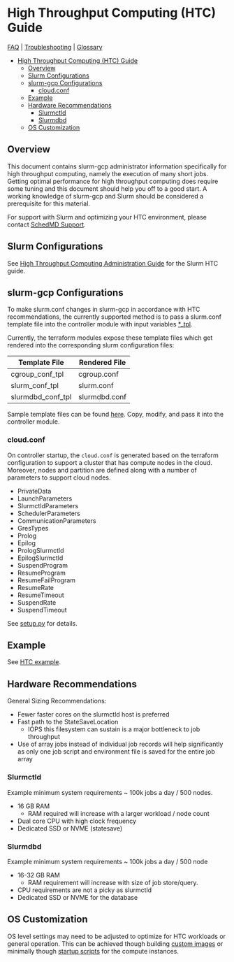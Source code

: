 # High Throughput Computing (HTC) Guide

[FAQ](./faq.md) | [Troubleshooting](./troubleshooting.md) |
[Glossary](./glossary.md)

<!-- mdformat-toc start --slug=github --no-anchors --maxlevel=6 --minlevel=1 -->

- [High Throughput Computing (HTC) Guide](#high-throughput-computing-htc-guide)
  - [Overview](#overview)
  - [Slurm Configurations](#slurm-configurations)
  - [slurm-gcp Configurations](#slurm-gcp-configurations)
    - [cloud.conf](#cloudconf)
  - [Example](#example)
  - [Hardware Recommendations](#hardware-recommendations)
    - [Slurmctld](#slurmctld)
    - [Slurmdbd](#slurmdbd)
  - [OS Customization](#os-customization)

<!-- mdformat-toc end -->

## Overview

This document contains slurm-gcp administrator information specifically for high
throughput computing, namely the execution of many short jobs. Getting optimal
performance for high throughput computing does require some tuning and this
document should help you off to a good start. A working knowledge of slurm-gcp
and Slurm should be considered a prerequisite for this material.

For support with Slurm and optimizing your HTC environment, please contact
[SchedMD Support](https://www.schedmd.com/support.php).

## Slurm Configurations

See
[High Throughput Computing Administration Guide](https://slurm.schedmd.com/high_throughput.html)
for the Slurm HTC guide.

## slurm-gcp Configurations

To make slurm.conf changes in slurm-gcp in accordance with HTC recommendations,
the currently supported method is to pass a slurm.conf template file into the
controller module with input variables
[\*\_tpl](https://github.com/GoogleCloudPlatform/cluster-toolkit/blob/main/community/modules/scheduler/schedmd-slurm-gcp-v6-controller/README.md).

Currently, the terraform modules expose these template files which get rendered
into the corresponding slurm configuration files:

| Template File     | Rendered File |
| ----------------- | ------------- |
| cgroup_conf_tpl   | cgroup.conf   |
| slurm_conf_tpl    | slurm.conf    |
| slurmdbd_conf_tpl | slurmdbd.conf |

Sample template files can be found [here](../etc/). Copy, modify, and pass it
into the controller module.

### cloud.conf

On controller startup, the `cloud.conf` is generated based on the terraform
configuration to support a cluster that has compute nodes in the cloud.
Moreover, nodes and partition are defined along with a number of parameters to
support cloud nodes.

- PrivateData
- LaunchParameters
- SlurmctldParameters
- SchedulerParameters
- CommunicationParameters
- GresTypes
- Prolog
- Epilog
- PrologSlurmctld
- EpilogSlurmctld
- SuspendProgram
- ResumeProgram
- ResumeFailProgram
- ResumeRate
- ResumeTimeout
- SuspendRate
- SuspendTimeout

See [setup.py](../scripts/setup.py#L147) for details.

## Example

See
[HTC example](https://github.com/GoogleCloudPlatform/cluster-toolkit/blob/main/community/examples/htc-slurm.yaml).

## Hardware Recommendations

General Sizing Recommendations:

- Fewer faster cores on the slurmctld host is preferred
- Fast path to the StateSaveLocation
  - IOPS this filesystem can sustain is a major bottleneck to job throughput
- Use of array jobs instead of individual job records will help significantly as
  only one job script and environment file is saved for the entire job array

### Slurmctld

Example minimum system requirements ~ 100k jobs a day / 500 nodes.

- 16 GB RAM
  - RAM required will increase with a larger workload / node count
- Dual core CPU with high clock frequency
- Dedicated SSD or NVME (statesave)

### Slurmdbd

Example minimum system requirements ~ 100k jobs a day / 500 node

- 16-32 GB RAM
  - RAM requirement will increase with size of job store/query.
- CPU requirements are not a picky as slurmctld
- Dedicated SSD or NVME for the database

## OS Customization

OS level settings may need to be adjusted to optimize for HTC workloads or
general operation. This can be achieved though building
[custom images](./images.md#custom-image) or minimally though
[startup scripts][startup-script] 
for the compute instances.

<!-- Links -->

[startup-script]: https://github.com/GoogleCloudPlatform/cluster-toolkit/blob/main/modules/scripts/startup-script/README.md

